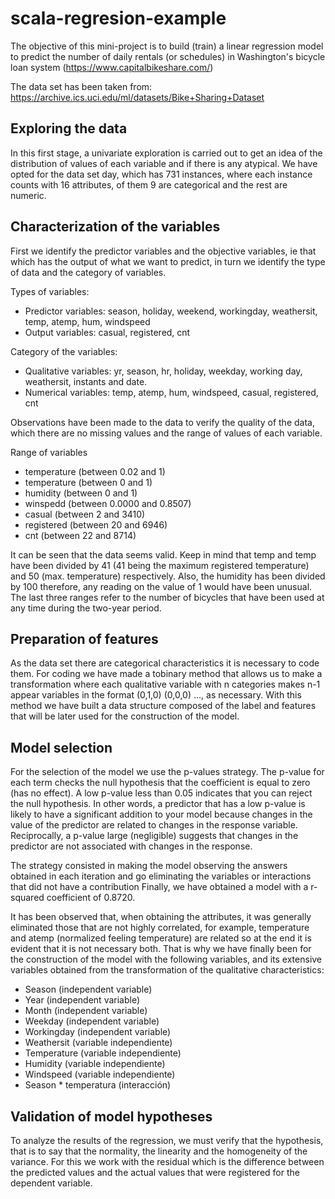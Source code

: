 # scala-regresion-example
 The objective of this mini-project is to build (train) a linear regression model to predict the number of daily rentals (or schedules) in Washington's bicycle loan system (https://www.capitalbikeshare.com/)
 
The data set has been taken from: https://archive.ics.uci.edu/ml/datasets/Bike+Sharing+Dataset

## Exploring the data
In this first stage, a univariate exploration is carried out to get an idea of the distribution of values of each variable and if there is any atypical. We have opted for the data set day, which has 731 instances, where each instance counts with 16 attributes, of them 9 are categorical and the rest are numeric. 


## Characterization of the variables
First we identify the predictor variables and the objective variables, ie that which has the output of what we want to predict, in turn we identify the type of data and the category of variables.

Types of variables:
* Predictor variables: season, holiday, weekend, workingday, weathersit, temp, atemp, hum, windspeed
* Output variables: casual, registered, cnt

Category of the variables:
* Qualitative variables: yr, season, hr, holiday, weekday, working day,
weathersit, instants and date.
* Numerical variables: temp, atemp, hum, windspeed, casual, registered, cnt

Observations have been made to the data to verify the quality of the data, which there are no missing values and the range of values of each variable. 

Range of variables
* temperature (between 0.02 and 1)
* temperature (between 0 and 1)
* humidity (between 0 and 1)
* winspedd (between 0.0000 and 0.8507)
* casual (between 2 and 3410)
* registered (between 20 and 6946)
* cnt (between 22 and 8714)

It can be seen that the data seems valid. Keep in mind that temp and temp have been divided by 41 (41 being the maximum registered temperature) and 50 (max. temperature) respectively. Also, the humidity has been divided by 100
therefore, any reading on the value of 1 would have been unusual. The last three ranges refer to the number of bicycles that have been used at any time during the two-year period.

## Preparation of features
As the data set there are categorical characteristics it is necessary to code them. For coding we have made a tobinary method that allows us to make a transformation where each qualitative variable with n categories makes n-1 appear
variables in the format (0,1,0) (0,0,0) ..., as necessary. 
With this method we have built a data structure composed of the label and features that will be later used for the construction of the model. 

## Model selection
For the selection of the model we use the p-values strategy. The p-value for each
term checks the null hypothesis that the coefficient is equal to zero (has no
effect). A low p-value less than 0.05 indicates that you can reject the null hypothesis.
In other words, a predictor that has a low p-value is likely to have a
significant addition to your model because changes in the value of the predictor are
related to changes in the response variable. Reciprocally, a p-value
large (negligible) suggests that changes in the predictor are not associated with
changes in the response.

The strategy consisted in making the model observing the answers obtained in
each iteration and go eliminating the variables or interactions that did not have a contribution
Finally, we have obtained a model with a r-squared coefficient of
0.8720.

It has been observed that, when obtaining the attributes, it was generally eliminated
those that are not highly correlated, for example, temperature and
atemp (normalized feeling temperature) are related so at the end
it is evident that it is not necessary both. That is why we have finally been
for the construction of the model with the following variables, and its extensive variables
obtained from the transformation of the qualitative characteristics:
* Season (independent variable)
* Year (independent variable)
* Month (independent variable)
* Weekday (independent variable)
* Workingday (independent variable)
* Weathersit (variable independiente)
* Temperature (variable independiente)
* Humidity (variable independiente)
* Windspeed (variable independiente)
* Season * temperatura (interacción)


## Validation of model hypotheses
To analyze the results of the regression, we must verify that the
hypothesis, that is to say that the normality, the linearity and the homogeneity of the variance.
For this we work with the residual which is the difference between the predicted values and
the actual values that were registered for the dependent variable.

